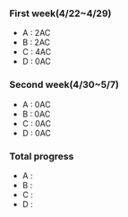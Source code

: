 ### First week(4/22~4/29)
* A : 2AC
* B : 2AC
* C : 4AC
* D : 0AC
### Second week(4/30~5/7)
* A : 0AC
* B : 0AC
* C : 0AC
* D : 0AC
### Total progress
* A :
* B :
* C :
* D :